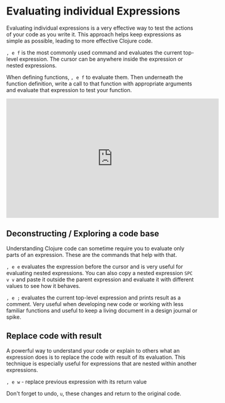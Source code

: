 # Evaluating individual Expressions

Evaluating individual expressions is a very effective way to test the actions of your code as you write it.  This approach helps keep expressions as simple as possible, leading to more effective Clojure code.

`, e f` is the most commonly used command and evaluates the current top-level expression.  The cursor can be anywhere inside the expression or nested expressions.

When defining functions, `, e f` to evaluate them.  Then underneath the function definition, write a call to that function with appropriate arguments and evaluate that expression to test your function.

<iframe width="560" height="315" src="https://www.youtube.com/embed/eJ-JPmkzyP8" frameborder="0" allowfullscreen></iframe>

## Deconstructing / Exploring a code base
Understanding Clojure code can sometime require you to evaluate only parts of an expression.  These are the commands that help with that.

`, e e`  evaluates the expression before the cursor and is very useful for evaluating nested expressions.  You can also copy a nested expression `SPC v v` and paste it outside the parent expression and evaluate it with different values to see how it behaves.

`, e ;` evaluates the current top-level expression and prints result as a comment.  Very useful when developing new code or working with less familiar functions and useful to keep a living document in a design journal or spike.


## Replace code with result

A powerful way to understand your code or explain to others what an expression does is to replace the code with result of its evaluation.  This technique is especially useful for expressions that are nested within another expressions.

`, e w` - replace previous expression with its return value

Don't forget to undo, `u`, these changes and return to the original code.
